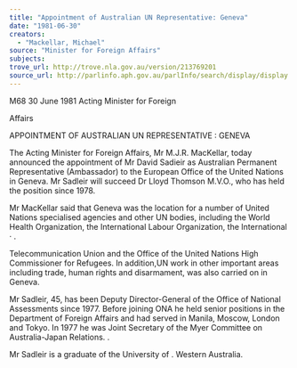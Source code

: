 ```yaml
---
title: "Appointment of Australian UN Representative: Geneva"
date: "1981-06-30"
creators:
  - "Mackellar, Michael"
source: "Minister for Foreign Affairs"
subjects:
trove_url: http://trove.nla.gov.au/version/213769201
source_url: http://parlinfo.aph.gov.au/parlInfo/search/display/display.w3p;query=Id%3A%22media/pressrel/HPR08009689%22
---
```


 M68 30 June 1981 Acting Minister for Foreign 

 Affairs

 APPOINTMENT OF AUSTRALIAN UN REPRESENTATIVE : GENEVA

 The Acting Minister for Foreign Affairs, Mr M.J.R. MacKellar,  today announced the appointment of Mr  David Sadieir as Australian Permanent Representative  (Ambassador) to the European Office of the United Nations in  Geneva. Mr Sadleir will succeed Dr Lloyd Thomson M.V.O., who  has held the position since 1978.

 Mr MacKellar said that Geneva was the location for  a number of United Nations specialised agencies and other  UN bodies, including the World Health Organization, the  International Labour Organization, the International ·  .

 Telecommunication Union and the Office of the United Nations  High Commissioner for Refugees. In addition,UN work in other  important areas including trade, human rights and disarmament,  was also carried on in Geneva.

 Mr Sadleir, 45, has been Deputy Director-General  of the Office of National Assessments since 1977. Before  joining ONA he held senior positions in the Department of  Foreign Affairs and had served in Manila, Moscow, London and  Tokyo. In 1977 he was Joint Secretary of the Myer Committee  on Australia-Japan Relations. .

 Mr Sadleir is a graduate of the University of .   Western Australia.

